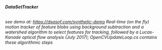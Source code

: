 ###### **DataSetTracker**
######  see demo at: https://dsasof.com/synthetic-demo Real-time (on the fly) motion tracker of feature blobs using background subtraction and a watershed algorithm to select features for tracking, followed by a Lucas-Kanade optical flow analysis (July 2017); OpenCVUpdateLoop.cs contains these algorithmic steps
